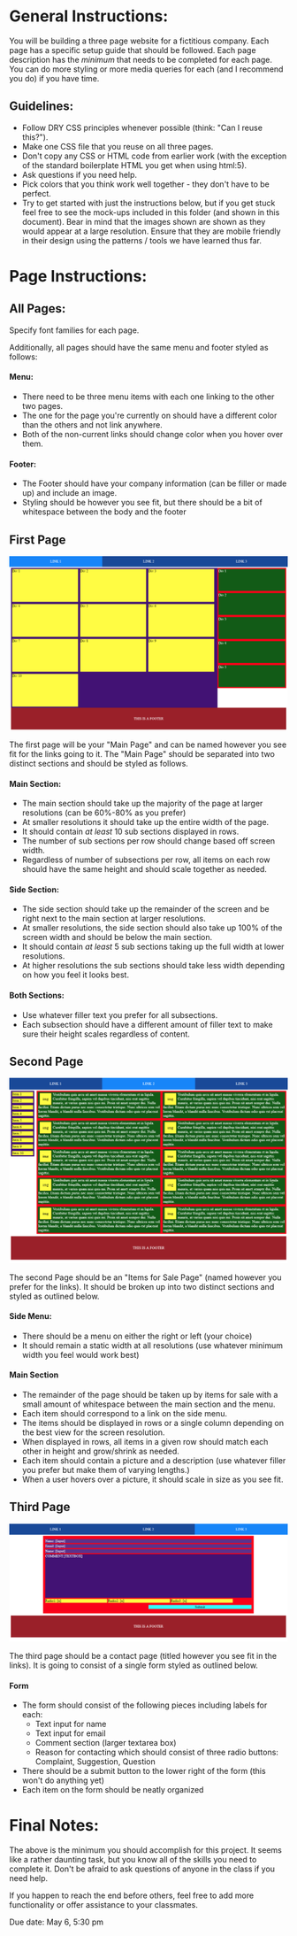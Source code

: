 # General Instructions:

You will be building a three page website for a fictitious company. Each page has a specific setup guide that should be followed. Each page description has the _minimum_ that needs to be completed for each page. You can do more styling or more media queries for each (and I recommend you do) if you have time.

## Guidelines:

- Follow DRY CSS principles whenever possible (think: "Can I reuse this?").
- Make one CSS file that you reuse on all three pages.
- Don't copy any CSS or HTML code from earlier work (with the exception of the standard boilerplate HTML you get when using html:5).
- Ask questions if you need help.
- Pick colors that you think work well together - they don't have to be perfect.
- Try to get started with just the instructions below, but if you get stuck feel free to see the mock-ups included in this folder (and shown in this document). Bear in mind that the images shown are shown as they would appear at a large resolution. Ensure that they are mobile friendly in their design using the patterns / tools we have learned thus far.

# Page Instructions:

## All Pages:

Specify font families for each page.

Additionally, all pages should have the same menu and footer styled as follows:

#### Menu:

- There need to be three menu items with each one linking to the other two pages.
- The one for the page you're currently on should have a different color than the others and not link anywhere.
- Both of the non-current links should change color when you hover over them.

#### Footer:

- The Footer should have your company information (can be filler or made up) and include an image.
- Styling should be however you see fit, but there should be a bit of whitespace between the body and the footer

## First Page

![mainPageLarge.PNG](mainPageLargeScreen.PNG)

The first page will be your "Main Page" and can be named however you see fit for the links going to it.
The "Main Page" should be separated into two distinct sections and should be styled as follows.

#### Main Section:

- The main section should take up the majority of the page at larger resolutions (can be 60%-80% as you prefer)
- At smaller resolutions it should take up the entire width of the page.
- It should contain _at least_ 10 sub sections displayed in rows.
- The number of sub sections per row should change based off screen width.
- Regardless of number of subsections per row, all items on each row should have the same height and should scale together as needed.

#### Side Section:

- The side section should take up the remainder of the screen and be right next to the main section at larger resolutions.
- At smaller resolutions, the side section should also take up 100% of the screen width and should be below the main section.
- It should contain _at least_ 5 sub sections taking up the full width at lower resolutions.
- At higher resolutions the sub sections should take less width depending on how you feel it looks best.

#### Both Sections:

- Use whatever filler text you prefer for all subsections.
- Each subsection should have a different amount of filler text to make sure their height scales regardless of content.

## Second Page

![forSalePageLargeScreen.PNG](forSalePageLargeScreen.PNG)

The second Page should be an "Items for Sale Page" (named however you prefer for the links). It should be broken up
into two distinct sections and styled as outlined below.

#### Side Menu:

- There should be a menu on either the right or left (your choice)
- It should remain a static width at all resolutions (use whatever minimum width you feel would work best)

#### Main Section

- The remainder of the page should be taken up by items for sale with a small amount of whitespace between the main section and the menu.
- Each item should correspond to a link on the side menu.
- The items should be displayed in rows or a single column depending on the best view for the screen resolution.
- When displayed in rows, all items in a given row should match each other in height and grow/shrink as needed.
- Each item should contain a picture and a description (use whatever filler you prefer but make them of varying lengths.)
- When a user hovers over a picture, it should scale in size as you see fit.

## Third Page

![contactUs.PNG](contactUs.PNG)

The third page should be a contact page (titled however you see fit in the links). It is going to consist of a single
form styled as outlined below.

#### Form

- The form should consist of the following pieces including labels for each:
  - Text input for name
  - Text input for email
  - Comment section (larger textarea box)
  - Reason for contacting which should consist of three radio buttons: Complaint, Suggestion, Question
- There should be a submit button to the lower right of the form (this won't do anything yet)
- Each item on the form should be neatly organized

# Final Notes:

The above is the minimum you should accomplish for this project. It seems like a rather daunting task, but you know all of the skills you need to complete it. Don't be afraid to ask questions of anyone in the class if you need help.

If you happen to reach the end before others, feel free to add more functionality or offer assistance to your classmates.

Due date: May 6, 5:30 pm